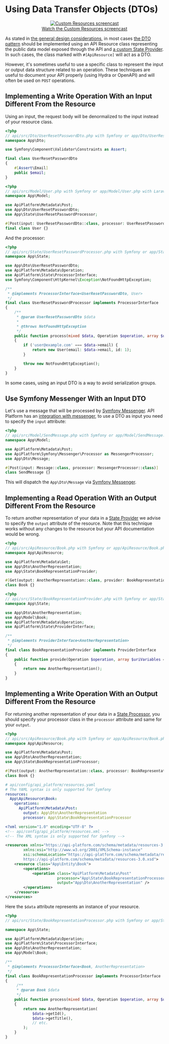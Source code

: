 # Using Data Transfer Objects (DTOs)

<p class="symfonycasts" style="text-align: center;"><a href="https://symfonycasts.com/api-platform-extending?cid=apip"><img src="../symfony/images/symfonycasts-player.png" alt="Custom Resources screencast"><br>Watch the Custom Resources screencast</a></p>

As stated in [the general design considerations](design.md), in most cases [the DTO pattern](https://en.wikipedia.org/wiki/Data_transfer_object) should be implemented using an API Resource class representing the public data model exposed through the API and [a custom State Provider](state-providers.md). In such cases, the class marked with `#[ApiResource]` will act as a DTO.

However, it's sometimes useful to use a specific class to represent the input or output data structure related to an operation. These techniques are useful to document your API properly (using Hydra or OpenAPI) and will often be used on `POST` operations.

## Implementing a Write Operation With an Input Different From the Resource

Using an input, the request body will be denormalized to the input instead of your resource class.

```php
<?php
// api/src/Dto/UserResetPasswordDto.php with Symfony or app/Dto/UserResetPasswordDto.php with Laravel
namespace App\Dto;

use Symfony\Component\Validator\Constraints as Assert;

final class UserResetPasswordDto
{
    #[Assert\Email]
    public $email;
}
```

```php
<?php
// api/src/Model/User.php with Symfony or app/Model/User.php with Laravel
namespace App\Model;

use ApiPlatform\Metadata\Post;
use App\Dto\UserResetPasswordDto;
use App\State\UserResetPasswordProcessor;

#[Post(input: UserResetPasswordDto::class, processor: UserResetPasswordProcessor::class)]
final class User {}
```

And the processor:

```php
<?php
// api/src/State/UserResetPasswordProcessor.php with Symfony or app/State/UserResetPasswordProcessor.php with Laravel
namespace App\State;

use App\Dto\UserResetPasswordDto;
use ApiPlatform\Metadata\Operation;
use ApiPlatform\State\ProcessorInterface;
use Symfony\Component\HttpKernel\Exception\NotFoundHttpException;

/**
 * @implements ProcessorInterface<UserResetPasswordDto, User>
 */
final class UserResetPasswordProcessor implements ProcessorInterface
{
    /**
     * @param UserResetPasswordDto $data
     *
     * @throws NotFoundHttpException
     */
    public function process(mixed $data, Operation $operation, array $uriVariables = [], array $context = []): User
    {
        if ('user@example.com' === $data->email) {
            return new User(email: $data->email, id: 1);
        }

        throw new NotFoundHttpException();
    }
}
```

In some cases, using an input DTO is a way to avoid serialization groups.

## Use Symfony Messenger With an Input DTO

Let's use a message that will be processed by [Symfony Messenger](https://symfony.com/components/Messenger). API Platform has an [integration with messenger](./messenger.md), to use a DTO as input you need to specify the `input` attribute:

```php
<?php
// api/src/Model/SendMessage.php with Symfony or app/Model/SendMessage.php with Laravel
namespace App\Model;

use ApiPlatform\Metadata\Post;
use ApiPlatform\Symfony\Messenger\Processor as MessengerProcessor;
use App\Dto\Message;

#[Post(input: Message::class, processor: MessengerProcessor::class)]
class SendMessage {}
```

This will dispatch the `App\Dto\Message` via [Symfony Messenger](https://symfony.com/components/Messenger).

## Implementing a Read Operation With an Output Different From the Resource

To return another representation of your data in a [State Provider](./state-providers.md) we advise to specify the `output` attribute of the resource. Note that this technique works without any changes to the resource but your API documentation would be wrong.

```php
<?php
// api/src/ApiResource/Book.php with Symfony or app/ApiResource/Book.php with Laravel
namespace App\ApiResource;

use ApiPlatform\Metadata\Get;
use App\Dto\AnotherRepresentation;
use App\State\BookRepresentationProvider;

#[Get(output: AnotherRepresentation::class, provider: BookRepresentationProvider::class)]
class Book {}
```

```php
<?php
// api/src/State/BookRepresentationProvider.php with Symfony or app/State/BookRepresentationProvider.php with Laravel
namespace App\State;

use App\Dto\AnotherRepresentation;
use App\Model\Book;
use ApiPlatform\Metadata\Operation;
use ApiPlatform\State\ProviderInterface;

/**
 * @implements ProviderInterface<AnotherRepresentation>
 */
final class BookRepresentationProvider implements ProviderInterface
{
    public function provide(Operation $operation, array $uriVariables = [], array $context = []): AnotherRepresentation
    {
        return new AnotherRepresentation();
    }
}
```

## Implementing a Write Operation With an Output Different From the Resource

For returning another representation of your data in a [State Processor](./state-processors.md), you should specify your processor class in
the `processor` attribute and same for your `output`.

<code-selector>

```php
<?php
// api/src/ApiResource/Book.php with Symfony or app/ApiResource/Book.php with Laravel
namespace App\ApiResource;

use ApiPlatform\Metadata\Post;
use App\Dto\AnotherRepresentation;
use App\State\BookRepresentationProcessor;

#[Post(output: AnotherRepresentation::class, processor: BookRepresentationProcessor::class)]
class Book {}
```

```yaml
# api/config/api_platform/resources.yaml
# The YAML syntax is only supported for Symfony
resources:
  App\ApiResource\Book:
    operations:
      ApiPlatform\Metadata\Post:
        output: App\Dto\AnotherRepresentation
        processor: App\State\BookRepresentationProcessor
```

```xml
<?xml version="1.0" encoding="UTF-8" ?>
<!-- api/config/api_platform/resources.xml -->
<!-- The XML syntax is only supported for Symfony -->

<resources xmlns="https://api-platform.com/schema/metadata/resources-3.0"
        xmlns:xsi="http://www.w3.org/2001/XMLSchema-instance"
        xsi:schemaLocation="https://api-platform.com/schema/metadata/resources-3.0
        https://api-platform.com/schema/metadata/resources-3.0.xsd">
    <resource class="App\Entity\Book">
        <operations>
            <operation class="ApiPlatform\Metadata\Post"
                       processor="App\State\BookRepresentationProcessor"
                       output="App\Dto\AnotherRepresentation" />
        </operations>
    </resource>
</resources>
```

</code-selector>

Here the `$data` attribute represents an instance of your resource.

```php
<?php
// api/src/State/BookRepresentationProcessor.php with Symfony or app/State/BookRepresentationProcessor.php with Laravel

namespace App\State;

use ApiPlatform\Metadata\Operation;
use ApiPlatform\State\ProcessorInterface;
use App\Dto\AnotherRepresentation;
use App\Model\Book;

/**
 * @implements ProcessorInterface<Book, AnotherRepresentation>
 */
final class BookRepresentationProcessor implements ProcessorInterface
{
     /**
     * @param Book $data
     */
    public function process(mixed $data, Operation $operation, array $uriVariables = [], array $context = []): AnotherRepresentation
    {
        return new AnotherRepresentation(
            $data->getId(),
            $data->getTitle(),
            // etc.
        );
    }
}
```
